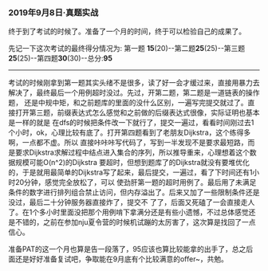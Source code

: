 ### 2019年9月8日·真题实战

终于到了考试的时候了。准备了一个月的时间，终于可以检验自己的成果了。

先记一下这次考试的最终得分情况为:
第一题 <b>15</b>(20)--第二题<b>25</b>(25)--第三题<b>25</b>(25)--第四题<b>30</b>(30)--总分:<b>95</b>

---------------

考试的时候刚拿到第一题其实头绪不是很多，读了好一会才缓过来，直接用暴力去解决了，最终最后一个用例超时没过。先过，开第二题，第二题是一道链表的操作题，
还是中规中矩，和之前题库的里面的没什么区别，一遍写完提交就过了。直接打开第三题，前缀表达式怎么感觉和之前做的后缀表达式很像，实际证明也基本是一样的就是
在dfs的时候把条件改一下就行了，提交一遍过，看看时间刚过去1个小时，ok，心理比较有底了。打开第四题看到了老朋友Dijkstra，这个练得多啊，一点都不虚。所以
直接咔咔咔写代码了，写到一半发现不是要求最短路，而是要求Dijkstra求解过程中结点进入集合的序列，所以推导重来，心理想着这个数据规模可能O(n^2)的Dijkstra
要超时，但想到题库了的Dijkstra就没有要堆优化的，于是就用最简单的Dijkstra写了起来，最后提交，一遍过，看了下时间还有1小时20分钟，感觉完全放松了，可以
使劲肝第一题的超时用例了。最后用了未满足条件的数字进行排列组合禁止访问，但内存溢出了。后来又加了一些限制条件还是没过，最后二十分钟服务器直接炸了，提交不
了了，后面又死磕了一会直接走人了。在1个多小时里面没把那个用例啃下拿满分还是有些小遗憾，不过总体感觉还是不错的，之前在参加nju夏令营的时候机试蹦的太厉害了，这次算是找回了一点信心。

准备PAT的这一个月也算是告一段落了，95应该也算比较能拿的出手了，总之后面还是好好准备复试吧，争取能在9月底有个比较满意的offer~，共勉。

